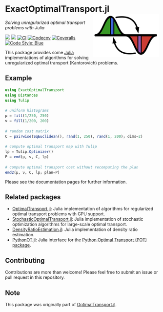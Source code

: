 # ExactOptimalTransport.jl <a href='https://juliaoptimaltransport.github.io/ExactOptimalTransport.jl/dev'><img src="docs/src/assets/logo.svg" align="right" height="138.5" /></a>

*Solving unregularized optimal transport problems with Julia*

[![](https://img.shields.io/badge/docs-stable-blue.svg)](https://JuliaOptimalTransport.github.io/ExactOptimalTransport.jl/stable)
[![](https://img.shields.io/badge/docs-dev-blue.svg)](https://JuliaOptimalTransport.github.io/ExactOptimalTransport.jl/dev)
[![CI](https://github.com/JuliaOptimalTransport/ExactOptimalTransport.jl/workflows/CI/badge.svg?branch=main)](https://github.com/JuliaOptimalTransport/ExactOptimalTransport.jl/actions?query=workflow%3ACI+branch%3Amain)
[![Codecov](https://codecov.io/gh/JuliaOptimalTransport/ExactOptimalTransport.jl/branch/main/graph/badge.svg)](https://codecov.io/gh/JuliaOptimalTransport/ExactOptimalTransport.jl)
[![Coveralls](https://coveralls.io/repos/github/JuliaOptimalTransport/ExactOptimalTransport.jl/badge.svg?branch=master)](https://coveralls.io/github/JuliaOptimalTransport/ExactOptimalTransport.jl?branch=main)
[![Code Style: Blue](https://img.shields.io/badge/code%20style-blue-4495d1.svg)](https://github.com/invenia/BlueStyle)

This package provides some [Julia](https://julialang.org/) implementations of algorithms for solving
unregularized optimal transport (Kantorovich) problems.

## Example

```julia
using ExactOptimalTransport
using Distances
using Tulip

# uniform histograms
μ = fill(1/250, 250)
ν = fill(1/200, 200)

# random cost matrix
C = pairwise(SqEuclidean(), rand(1, 250), rand(1, 200); dims=2)

# compute optimal transport map with Tulip
lp = Tulip.Optimizer()
P = emd(μ, ν, C, lp)

# compute optimal transport cost without recomputing the plan
emd2(μ, ν, C, lp; plan=P)
```

Please see the documentation pages for further information.

## Related packages

- [OptimalTransport.jl](https://github.com/JuliaOptimalTransport/OptimalTransport.jl): Julia implementation of
algorithms for regularized optimal transport problems with GPU support.
- [StochasticOptimalTransport.jl](https://github.com/JuliaOptimalTransport/StochasticOptimalTransport.jl): Julia implementation of stochastic optimization algorithms for large-scale optimal transport.
- [DensityRatioEstimation.jl](https://github.com/JuliaEarth/DensityRatioEstimation.jl): Julia implementation of density ratio estimation.
- [PythonOT.jl](https://github.com/JuliaOptimalTransport/PythonOT.jl): Julia interface for the [Python Optimal Transport (POT) package](https://pythonot.github.io/).

## Contributing

Contributions are more than welcome! Please feel free to submit an issue or pull request in this repository.

## Note

This package was originally part of [OptimalTransport.jl](https://github.com/JuliaOptimalTransport/OptimalTransport.jl).


